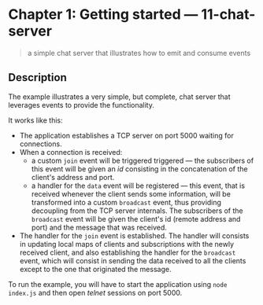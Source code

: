 # Chapter 1: Getting started &mdash; 11-chat-server
> a simple chat server that illustrates how to emit and consume events

## Description
The example illustrates a very simple, but complete, chat server that leverages events to provide the functionality.

It works like this:
+ The application establishes a TCP server on port 5000 waiting for connections.
+ When a connection is received:
  + a custom `join` event will be triggered triggered &mdash; the subscribers of this event will be given an *id* consisting in the concatenation of the client's address and port.
  + a handler for the `data` event will be registered &mdash; this event, that is received whenever the client sends some information, will be transformed into a custom `broadcast` event, thus providing decoupling from the TCP server internals. The subscribers of the `broadcast` event will be given the client's id (remote address and port) and the message that was received.
+ The handler for the `join` event is established. The handler will consists in updating local maps of clients and subscriptions with the newly received client, and also establishing the handler for the `broadcast` event, which will consist in sending the data received to all the clients except to the one that originated the message.

To run the example, you will have to start the application using `node index.js` and then open *telnet* sessions on port 5000.

